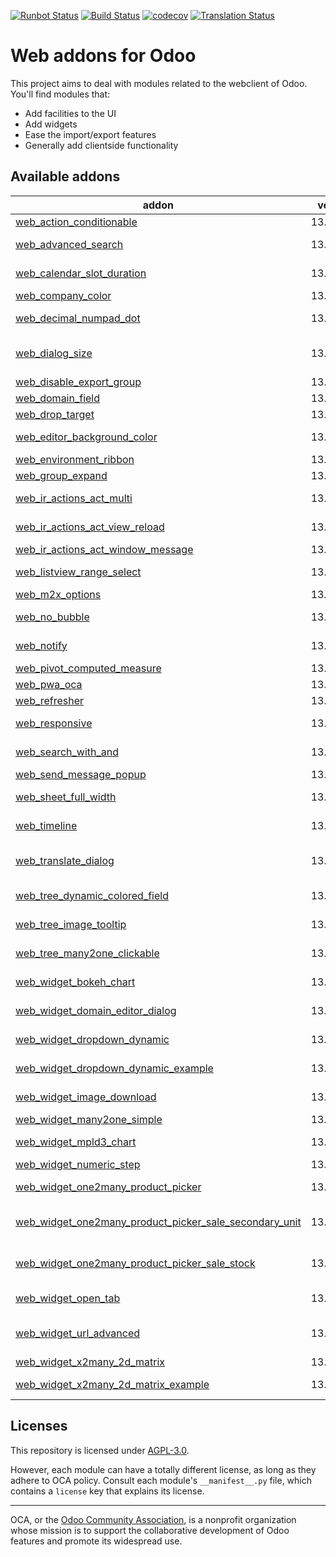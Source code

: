 [![Runbot Status](https://runbot.odoo-community.org/runbot/badge/flat/162/13.0.svg)](https://runbot.odoo-community.org/runbot/repo/github-com-oca-web-162)
[![Build Status](https://travis-ci.com/OCA/web.svg?branch=13.0)](https://travis-ci.com/OCA/web)
[![codecov](https://codecov.io/gh/OCA/web/branch/13.0/graph/badge.svg)](https://codecov.io/gh/OCA/web)
[![Translation Status](https://translation.odoo-community.org/widgets/web-13-0/-/svg-badge.svg)](https://translation.odoo-community.org/engage/web-13-0/?utm_source=widget)

<!-- /!\ do not modify above this line -->

# Web addons for Odoo

This project aims to deal with modules related to the webclient of Odoo. You'll find modules that:

- Add facilities to the UI
- Add widgets
- Ease the import/export features
- Generally add clientside functionality

<!-- /!\ do not modify below this line -->

<!-- prettier-ignore-start -->

[//]: # (addons)

## Available addons
addon | version | summary
--- | --- | ---
[web_action_conditionable](web_action_conditionable/) | 13.0.1.0.1 | web_action_conditionable
[web_advanced_search](web_advanced_search/) | 13.0.1.0.3 | Easier and more powerful searching tools
[web_calendar_slot_duration](web_calendar_slot_duration/) | 13.0.1.0.0 | Customizable calendar slot durations
[web_company_color](web_company_color/) | 13.0.1.0.1 | Web Company Color
[web_decimal_numpad_dot](web_decimal_numpad_dot/) | 13.0.1.0.0 | Allows using numpad dot to enter period decimal separator
[web_dialog_size](web_dialog_size/) | 13.0.1.0.0 | A module that lets the user expand a dialog box to the full screen width.
[web_disable_export_group](web_disable_export_group/) | 13.0.2.0.0 | Web Disable Export Group
[web_domain_field](web_domain_field/) | 13.0.1.0.0 | Use computed field as domain
[web_drop_target](web_drop_target/) | 13.0.1.1.1 | Allows to drag files into Odoo
[web_editor_background_color](web_editor_background_color/) | 13.0.1.0.0 | Set any background color for web editor snippets
[web_environment_ribbon](web_environment_ribbon/) | 13.0.1.0.0 | Web Environment Ribbon
[web_group_expand](web_group_expand/) | 13.0.1.0.0 | Group Expand Buttons
[web_ir_actions_act_multi](web_ir_actions_act_multi/) | 13.0.1.0.0 | Enables triggering of more than one action on ActionManager
[web_ir_actions_act_view_reload](web_ir_actions_act_view_reload/) | 13.0.1.0.0 | Enables reload of the current view via ActionManager
[web_ir_actions_act_window_message](web_ir_actions_act_window_message/) | 13.0.1.0.0 | Show a message box to users
[web_listview_range_select](web_listview_range_select/) | 13.0.1.0.0 | Enables selecting a range of records using the shift key
[web_m2x_options](web_m2x_options/) | 13.0.1.0.3 | web_m2x_options
[web_no_bubble](web_no_bubble/) | 13.0.1.0.0 | Remove the bubbles from the web interface
[web_notify](web_notify/) | 13.0.1.0.1 | Send notification messages to user
[web_pivot_computed_measure](web_pivot_computed_measure/) | 13.0.1.1.0 | Web Pivot Computed Measure
[web_pwa_oca](web_pwa_oca/) | 13.0.1.0.1 | Make Odoo a PWA
[web_refresher](web_refresher/) | 13.0.1.0.0 | Web Refresher
[web_responsive](web_responsive/) | 13.0.2.7.0 | Responsive web client, community-supported
[web_search_with_and](web_search_with_and/) | 13.0.1.0.0 | Use AND conditions on omnibar search
[web_send_message_popup](web_send_message_popup/) | 13.0.1.0.0 | Web Send Message as Popup
[web_sheet_full_width](web_sheet_full_width/) | 13.0.1.0.0 | Use the whole available screen width when displaying sheets
[web_timeline](web_timeline/) | 13.0.1.1.1 | Interactive visualization chart to show events in time
[web_translate_dialog](web_translate_dialog/) | 13.0.1.0.0 | Easy-to-use pop-up to translate fields in several languages
[web_tree_dynamic_colored_field](web_tree_dynamic_colored_field/) | 13.0.1.0.0 | Allows you to dynamically color fields on tree views
[web_tree_image_tooltip](web_tree_image_tooltip/) | 13.0.1.0.0 | Show images in tree views via tooltip
[web_tree_many2one_clickable](web_tree_many2one_clickable/) | 13.0.1.0.0 | Open the linked resource when clicking on their name
[web_widget_bokeh_chart](web_widget_bokeh_chart/) | 13.0.1.0.0 | This widget allows to display charts using Bokeh library.
[web_widget_domain_editor_dialog](web_widget_domain_editor_dialog/) | 13.0.1.0.2 | Recovers the Domain Editor Dialog functionality
[web_widget_dropdown_dynamic](web_widget_dropdown_dynamic/) | 13.0.1.0.0 | This module adds support for dynamic dropdown widget
[web_widget_dropdown_dynamic_example](web_widget_dropdown_dynamic_example/) | 13.0.1.0.0 | Demonstration of web_widget_dropdown_dynamic
[web_widget_image_download](web_widget_image_download/) | 13.0.1.0.0 | Allows to download any image from its widget
[web_widget_many2one_simple](web_widget_many2one_simple/) | 13.0.1.0.0 | Simple many2one widget
[web_widget_mpld3_chart](web_widget_mpld3_chart/) | 13.0.1.0.0 | This widget allows to display charts using MPLD3 library.
[web_widget_numeric_step](web_widget_numeric_step/) | 13.0.1.1.0 | Web Widget Numeric Step
[web_widget_one2many_product_picker](web_widget_one2many_product_picker/) | 13.0.1.0.0 | Widget to select products on one2many fields
[web_widget_one2many_product_picker_sale_secondary_unit](web_widget_one2many_product_picker_sale_secondary_unit/) | 13.0.1.0.0 | Adds support for sale secondary unit in the one2many product picker widget
[web_widget_one2many_product_picker_sale_stock](web_widget_one2many_product_picker_sale_stock/) | 13.0.1.0.0 | Adds support for stock in the one2many product picker widget
[web_widget_open_tab](web_widget_open_tab/) | 13.0.1.0.0 | Allow to open record from trees on new tab from tree views
[web_widget_url_advanced](web_widget_url_advanced/) | 13.0.1.1.1 | This module extends URL widget for displaying anchors with custom labels.
[web_widget_x2many_2d_matrix](web_widget_x2many_2d_matrix/) | 13.0.1.1.1 | Show list fields as a matrix
[web_widget_x2many_2d_matrix_example](web_widget_x2many_2d_matrix_example/) | 13.0.1.1.0 | A small example on how to use `web_widget_x2many_2d_matrix`.

[//]: # (end addons)

<!-- prettier-ignore-end -->

## Licenses

This repository is licensed under [AGPL-3.0](LICENSE).

However, each module can have a totally different license, as long as they adhere to OCA
policy. Consult each module's `__manifest__.py` file, which contains a `license` key
that explains its license.

----

OCA, or the [Odoo Community Association](http://odoo-community.org/), is a nonprofit
organization whose mission is to support the collaborative development of Odoo features
and promote its widespread use.
